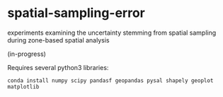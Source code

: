 # spatial-sampling-error

experiments examining the uncertainty stemming from spatial sampling during zone-based spatial analysis

(in-progress)


Requires several python3 libraries:

```
conda install numpy scipy pandasf geopandas pysal shapely geoplot matplotlib 
```